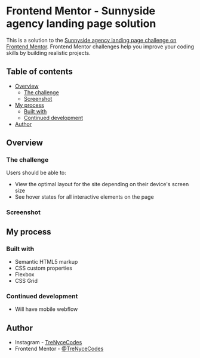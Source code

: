 # Frontend Mentor - Sunnyside agency landing page solution

This is a solution to the [Sunnyside agency landing page challenge on Frontend Mentor](https://www.frontendmentor.io/challenges/sunnyside-agency-landing-page-7yVs3B6ef). Frontend Mentor challenges help you improve your coding skills by building realistic projects.

## Table of contents

- [Overview](#overview)
  - [The challenge](#the-challenge)
  - [Screenshot](#screenshot)
- [My process](#my-process)
  - [Built with](#built-with)
  - [Continued development](#continued-development)
- [Author](#author)

## Overview

### The challenge

Users should be able to:

- View the optimal layout for the site depending on their device's screen size
- See hover states for all interactive elements on the page

### Screenshot



## My process

### Built with

- Semantic HTML5 markup
- CSS custom properties
- Flexbox
- CSS Grid

### Continued development

- Will have mobile webflow

## Author

- Instagram - [TreNyceCodes](https://www.instagram.com/trenyce.codes/)
- Frontend Mentor - [@TreNyceCodes](https://www.frontendmentor.io/profile/@Neice76)